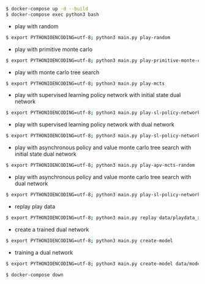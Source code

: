 ```bash
$ docker-compose up -d --build
$ docker-compose exec python3 bash
```

* play with random

```bash
$ export PYTHONIOENCODING=utf-8; python3 main.py play-random
```

* play with primitive monte carlo

```bash
$ export PYTHONIOENCODING=utf-8; python3 main.py play-primitive-monte-carlo
```

* play with monte carlo tree search

```bash
$ export PYTHONIOENCODING=utf-8; python3 main.py play-mcts
```

* play with supervised learning policy network with initial state dual network

```bash
$ export PYTHONIOENCODING=utf-8; python3 main.py play-sl-policy-network-random
```

* play with supervised learning policy network with dual network

```bash
$ export PYTHONIOENCODING=utf-8; python3 main.py play-sl-policy-network data/model_xxxxxxxx.dat
```

* play with asynchronous policy and value monte carlo tree search with initial state dual network

```bash
$ export PYTHONIOENCODING=utf-8; python3 main.py play-apv-mcts-random
```

* play with asynchronous policy and value monte carlo tree search with dual network

```bash
$ export PYTHONIOENCODING=utf-8; python3 main.py play-sl-policy-network data/model_xxxxxxxx.dat
```

* replay play data

```bash
$ export PYTHONIOENCODING=utf-8; python3 main.py replay data/playdata_xxxxxxxx.dat
```

* create a trained dual network

```bash
$ export PYTHONIOENCODING=utf-8; python3 main.py create-model
```

* training a dual network

```bash
$ export PYTHONIOENCODING=utf-8; python3 main.py create-model data/model_xxxxxxxx.dat
```

```bash
$ docker-compose down
```
